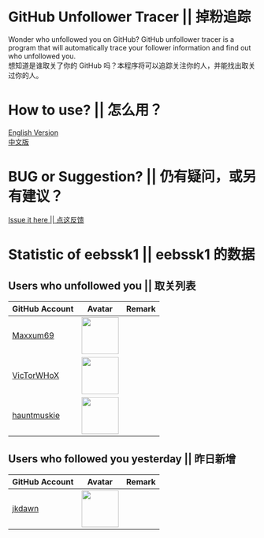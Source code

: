 # GitHub Unfollower Tracer || 掉粉追踪
Wonder who unfollowed you on GitHub? GitHub unfollower tracer is a program that will automatically trace your follower information and find out who unfollowed you.
<br>想知道是谁取关了你的 GitHub 吗？本程序将可以追踪关注你的人，并能找出取关过你的人。

# How to use? || 怎么用？
[English Version](https://github.com/1012796366/unfollower_tracer/issues/1)
<br>[中文版](https://github.com/1012796366/unfollower_tracer/issues/2)

# BUG or Suggestion? || 仍有疑问，或另有建议？
[Issue it here || 点这反馈](https://github.com/1012796366/unfollower_tracer/issues)
# Statistic of eebssk1 || eebssk1 的数据
## Users who unfollowed you || 取关列表
| GitHub Account                                | Avatar                                                                                                             | Remark   |
|-----------------------------------------------|--------------------------------------------------------------------------------------------------------------------|----------|
| [Maxxum69](https://github.com/Maxxum69)       | <a href="https://github.com/Maxxum69"><img src="https://github.com/Maxxum69.png" width=75px height=75px></a>       |          |
| [VicTorWHoX](https://github.com/VicTorWHoX)   | <a href="https://github.com/VicTorWHoX"><img src="https://github.com/VicTorWHoX.png" width=75px height=75px></a>   |          |
| [hauntmuskie](https://github.com/hauntmuskie) | <a href="https://github.com/hauntmuskie"><img src="https://github.com/hauntmuskie.png" width=75px height=75px></a> |          |

## Users who followed you yesterday || 昨日新增
| GitHub Account                      | Avatar                                                                                                   | Remark   |
|-------------------------------------|----------------------------------------------------------------------------------------------------------|----------|
| [jkdawn](https://github.com/jkdawn) | <a href="https://github.com/jkdawn"><img src="https://github.com/jkdawn.png" width=75px height=75px></a> |          |

